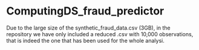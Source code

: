 # ComputingDS_fraud_predictor
Due to the large size of the synthetic_fraud_data.csv (3GB), in the repository we have only included a reduced .csv with 10,000 observations, that is indeed the one that has been used for the whole analysi. 